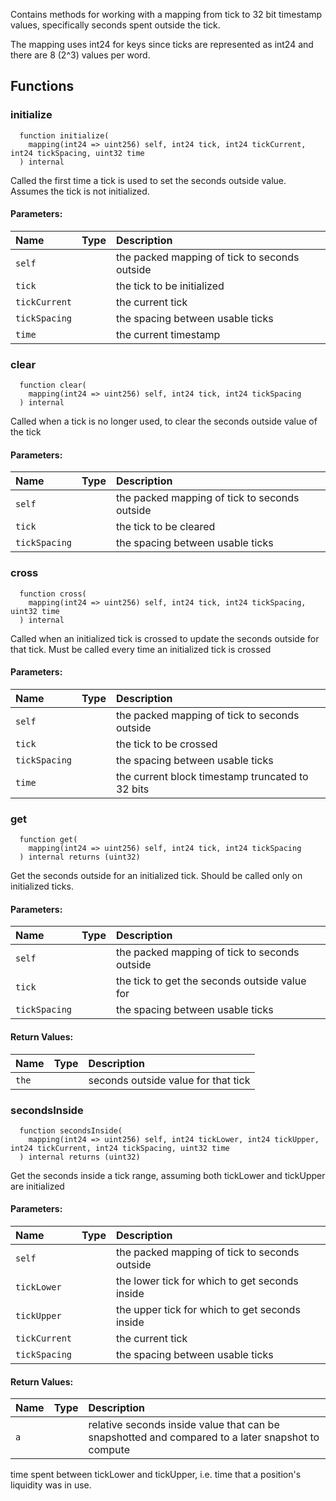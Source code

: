 Contains methods for working with a mapping from tick to 32 bit timestamp values, specifically seconds
spent outside the tick.

The mapping uses int24 for keys since ticks are represented as int24 and there are 8 (2^3) values per word.

## Functions
### initialize
```solidity
  function initialize(
    mapping(int24 => uint256) self, int24 tick, int24 tickCurrent, int24 tickSpacing, uint32 time
  ) internal
```
Called the first time a tick is used to set the seconds outside value. Assumes the tick is not
initialized.


#### Parameters:
| Name | Type | Description                                                          |
| :--- | :--- | :------------------------------------------------------------------- |
|`self` |  | the packed mapping of tick to seconds outside
|`tick` |  | the tick to be initialized
|`tickCurrent` |  | the current tick
|`tickSpacing` |  | the spacing between usable ticks
|`time` |  | the current timestamp

### clear
```solidity
  function clear(
    mapping(int24 => uint256) self, int24 tick, int24 tickSpacing
  ) internal
```
Called when a tick is no longer used, to clear the seconds outside value of the tick


#### Parameters:
| Name | Type | Description                                                          |
| :--- | :--- | :------------------------------------------------------------------- |
|`self` |  | the packed mapping of tick to seconds outside
|`tick` |  | the tick to be cleared
|`tickSpacing` |  | the spacing between usable ticks

### cross
```solidity
  function cross(
    mapping(int24 => uint256) self, int24 tick, int24 tickSpacing, uint32 time
  ) internal
```
Called when an initialized tick is crossed to update the seconds outside for that tick. Must be called
every time an initialized tick is crossed


#### Parameters:
| Name | Type | Description                                                          |
| :--- | :--- | :------------------------------------------------------------------- |
|`self` |  | the packed mapping of tick to seconds outside
|`tick` |  | the tick to be crossed
|`tickSpacing` |  | the spacing between usable ticks
|`time` |  | the current block timestamp truncated to 32 bits

### get
```solidity
  function get(
    mapping(int24 => uint256) self, int24 tick, int24 tickSpacing
  ) internal returns (uint32)
```
Get the seconds outside for an initialized tick. Should be called only on initialized ticks.


#### Parameters:
| Name | Type | Description                                                          |
| :--- | :--- | :------------------------------------------------------------------- |
|`self` |  | the packed mapping of tick to seconds outside
|`tick` |  | the tick to get the seconds outside value for
|`tickSpacing` |  | the spacing between usable ticks

#### Return Values:
| Name                           | Type          | Description                                                                  |
| :----------------------------- | :------------ | :--------------------------------------------------------------------------- |
|`the`|  | seconds outside value for that tick
### secondsInside
```solidity
  function secondsInside(
    mapping(int24 => uint256) self, int24 tickLower, int24 tickUpper, int24 tickCurrent, int24 tickSpacing, uint32 time
  ) internal returns (uint32)
```
Get the seconds inside a tick range, assuming both tickLower and tickUpper are initialized


#### Parameters:
| Name | Type | Description                                                          |
| :--- | :--- | :------------------------------------------------------------------- |
|`self` |  | the packed mapping of tick to seconds outside
|`tickLower` |  | the lower tick for which to get seconds inside
|`tickUpper` |  | the upper tick for which to get seconds inside
|`tickCurrent` |  | the current tick
|`tickSpacing` |  | the spacing between usable ticks

#### Return Values:
| Name                           | Type          | Description                                                                  |
| :----------------------------- | :------------ | :--------------------------------------------------------------------------- |
|`a`|  | relative seconds inside value that can be snapshotted and compared to a later snapshot to compute
time spent between tickLower and tickUpper, i.e. time that a position's liquidity was in use.
